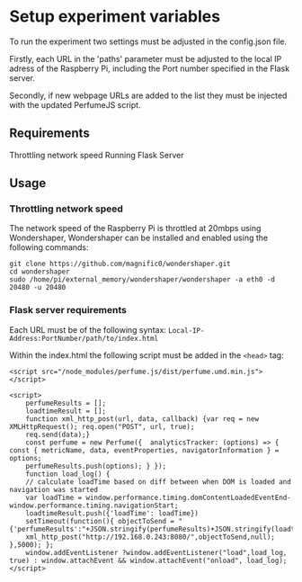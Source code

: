 # Setup experiment variables
To run the experiment two settings must be adjusted in the config.json file. 

Firstly, each URL in the 'paths' parameter must be adjusted to the local IP adress of the Raspberry Pi, including the Port number specified in the Flask server.

Secondly, if new webpage URLs are added to the list they must be injected with the updated PerfumeJS script.

## Requirements
Throttling network speed
Running Flask Server

## Usage
### Throttling network speed
The network speed of the Raspberry Pi is throttled at 20mbps using Wondershaper, Wondershaper can be installed and enabled using the following commands:

```cli
git clone https://github.com/magnific0/wondershaper.git
cd wondershaper
sudo /home/pi/external_memory/wondershaper/wondershaper -a eth0 -d 20480 -u 20480
```

### Flask server requirements
Each URL must be of the following syntax: ``Local-IP-Address:PortNumber/path/to/index.html``

Within the index.html the following script must be added in the ``<head>`` tag:

``<script src="/node_modules/perfume.js/dist/perfume.umd.min.js"></script>``
    
    <script>
        perfumeResults = [];
        loadtimeResult = [];
        function xml_http_post(url, data, callback) {var req = new XMLHttpRequest(); req.open("POST", url, true); 
        req.send(data);} 
        const perfume = new Perfume({  analyticsTracker: (options) => {    const { metricName, data, eventProperties, navigatorInformation } = options; 
        perfumeResults.push(options); } });
        function load_log() {
        // calculate loadTime based on diff between when DOM is loaded and navigation was started
        var loadTime = window.performance.timing.domContentLoadedEventEnd- window.performance.timing.navigationStart;
        loadtimeResult.push({'loadTime': loadTime})
        setTimeout(function(){ objectToSend = "{'perfumeResults':"+JSON.stringify(perfumeResults)+JSON.stringify(loadtimeResult)+"}"; 
        xml_http_post("http://192.168.0.243:8080/",objectToSend,null); },5000); };
        window.addEventListener ?window.addEventListener("load",load_log, true) : window.attachEvent && window.attachEvent("onload", load_log);
    </script>
